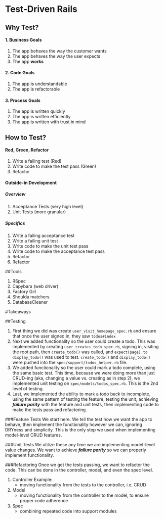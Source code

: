# Test-Driven Rails

## Why Test?

#### 1. Business Goals

1. The app behaves the way the customer wants
2. The app behaves the way the user expects
3. The app __works__

#### 2. Code Goals

1. The app is understandable
2. The app is refactorable

#### 3. Process Goals

1. The app is written quickly
2. The app is written efficiently 
3. The app is written with trust in mind

## How to Test?

#### Red, Green, Refactor

1. Write a failing test (Red)
2. Write code to make the test pass (Green)
3. Refactor

#### Outside-in Development
##### Overview
1. Acceptance Tests (very high level)
2. Unit Tests (more granular)

##### Specifics
1. Write a failing acceptance test
2. Write a failing unit test
3. Write code to make the unit test pass
4. Write code to make the acceptance test pass
5. Refactor
6. Refactor

##Tools

1. RSpec
2. Capybara (web driver)
3. Factory Girl
4. Shoulda matchers
5. DatabaseCleaner


#Takeaways

##Testing

1. First thing we did was create `user_visit_homepage_spec.rb` and ensure that once the user signed in, they saw `todos#index`
2. Next we added functionality so the user could create a todo. This was implemented by creating `user_creates_todo_spec.rb`, signing in, visiting the root path, then `create_todo()` was called, and `expect(page).to display_todo()` was used to test. `create_todo()` and `display_todo()` were pushed into the `spec/support/todos_helper.rb` file.
3. We added functionality so the user could mark a todo complete, using the same basic test. This time, because we were doing more than just CRUD-ing (aka, changing a value vs. creating as in step 2), we implemented unit testing on `spec/models/todos_spec.rb`. This is the 2nd level of testing. 
4. Last, we implemented the ability to mark a todo back to incomplete, using the same pattern of testing the feature, testing the unit, achieving ***failure parity*** with the feature and unit tests, then implementing code to make the tests pass and refactoring.

###Feature Tests
We start here. We tell the test how we want the app to behave, then implement the functionality however we can, ignoring DRYness and simplicity. This is the only step we used when implementing model-level CRUD features.

###Unit Tests
We utilize these any time we are implementing model-level value changes. We want to achieve ***failure parity*** so we can properly implement functionality. 

###Refactoring
Once we get the tests passing, we want to refactor the code. This can be done in the controller, model, and even the spec level. 

1. Controller Example:
	* moving functionality from the tests to the controller, i.e. CRUD 
2. Model
	* moving functionality from the controller to the model, to ensure proper code adherence
3. Spec
 	* combining repeated code into support modules

 	